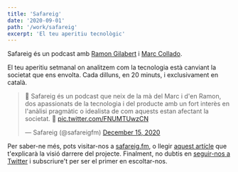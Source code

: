 ```yaml
---
title: 'Safareig'
date: '2020-09-01'
path: '/work/safareig'
excerpt: 'El teu aperitiu tecnològic'
---
```


Safareig és un podcast amb [Ramon Gilabert](https://twitter.com/RamonGilabert) i [Marc Collado](https://twitter.com/MarcCollado).

El teu aperitiu setmanal on analitzem com la tecnologia està canviant la societat que ens envolta. Cada dilluns, en 20 minuts, i exclusivament en català.

<blockquote class="twitter-tweet"><p lang="ca" dir="ltr">🐣 Safareig és un podcast que neix de la mà del Marc i d&#39;en Ramon, dos apassionats de la tecnologia i del producte amb un fort interès en l&#39;anàlisi pragmàtic o idealista de com aquests estan afectant la societat. 🧶 <a href="https://t.co/FNUMTUwzCN">pic.twitter.com/FNUMTUwzCN</a></p>&mdash; Safareig (@safareigfm) <a href="https://twitter.com/safareigfm/status/1338754285169938432?ref_src=twsrc%5Etfw">December 15, 2020</a></blockquote>

Per saber-ne més, pots visitar-nos a [safareig.fm](https://www.safareig.fm), o llegir [aquest artícle](/blog/2020/safareig) que t'explicarà la visió darrere del projecte. Finalment, no dubtis en [seguir-nos a Twitter](https://twitter.com/safareigfm) i subscriure't per ser el primer en escoltar-nos.
